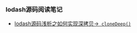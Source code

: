 ### lodash源码阅读笔记
* [lodash源码浅析之如何实现深拷贝->``` cloneDeep()``` ](https://github.com/shaotianyu/lodash-source-learning/tree/master/cloneDeep)
